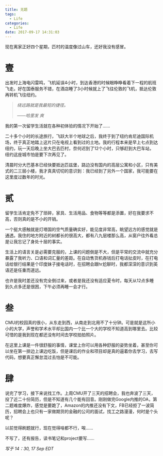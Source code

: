```yaml
---
title: 无题
tags:
  - Life
categories:
  - Life
date: 2017-09-17 14:31:03
---
```



现在离家正好四个星期，匹村的温度像过山车，还好我没有感冒。

<!-- more -->

# 壹

出发时上海电闪雷鸣，飞机延误4小时，到达香港的时候眼睁睁看着下一程的航班飞走。好在国泰服务不错，在酒店睡了3小时候就上了飞往伦敦的飞机，抵达伦敦再转机飞往纽约。

>  *绕远路就是我最短的捷径。*
>
> *——哈里发 爽*

我的第一次留学生活就在各种初体验的情况下开始了……

二十多个小时的长途旅行，飞跃大半个地球之后，我终于到了纽约肯尼迪国际机场，终于真正地踏上这片只在电视上看到过的土地。我的行程本来是早上七点到达纽约，玩一天后晚上坐大巴去匹村，奈何迟到了12个小时，只够赶到大巴车站，纽约这座城市怕是要下次再见了。

清晨时分大巴基本已经快要抵达匹兹堡，路边没有国内的高层公寓和小区，只有美式的二三层小楼，我才真真切切的意识到：我已经到了另外一个国家，我可能要在这里度过数年的时光。

# 贰

留学生活肯定免不了琐碎，家具、生活用品、食物等等都是添置，好在我要求不高，否则真的是不小的开销。

一个挺大感触就是灯塔国的空气质量确实好，能见度非常高，眺望远方的感觉就是通透。我住的地方附近的树都长的很高大，都有八九层楼那么高，从窗户往外看总是让我忘记了身处十层的事实。

生活上的语言关是必需要克服的，上课的问题倒是不大，但是平常的交流中就充分暴露了我听力、口语和词汇量的差距。在自动售货机吞钱后打电话扯皮时，在打电话给银行结果是个印度妹子接电话时，在招聘会跟hr尬聊时，我都深深的意识到英语还是任重而道远。

也许是我时差还没有完全倒过来，或者是我还没有适应夏令时，每天从12点多睡到久点多还是很困，下午必须再睡一会才行。

# 叁

CMU的校园真的很小，从东走到西，从南走到北用不了十分钟。可是就是这所小小的大学，声誉和学术水平却比国内一个比一个大的学校不知道高到哪里去。比较可惜的是我到现在都还没有时间去学校拍拍照片。

在这里上课是一件很舒服的事情，课堂上你可以用各种舒服的姿势坐着，甚至你可以坐在第一排边上课边吃饭，但是课后的作业和项目却是真的逼着你去学习，去写代码，想要真正懈怠混过去怕是不可能。

# 肆

说完了学习，接下来说找工作。上周CMU开了三天的招聘会，我也奔波了三天，投了近二十份简历，但是不知道有几个能有回音。刚刚做完Google内推的OA，第二题难度爆炸，感觉是要跪了，Amazon的内推还没有下文，FB已经拒了一波简历，招聘会上也只有一家做期货的金融的公司的面试，找工之路漫漫，何时是个头呢？

以前觉得刷题就行，现在觉得啥都不行，唉……





不写了，还有报告，读书笔记和project要写……

*写于 14：30, 17 Sep EDT*



